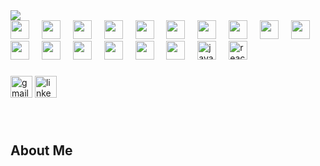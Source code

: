 <img src="https://capsule-render.vercel.app/api?type=waving&height=200&text=Ranveer%20Chaudhary&color=0:2A1AD8,50:B948FF&fontAlign=40&fontColor=ffffff"/>


<div align="left">
  
  <img src="https://user-images.githubusercontent.com/25181517/183423507-c056a6f9-1ba8-4312-a350-19bcbc5a8697.png" height="30" />
  <img width="12" />

  <img src="https://user-images.githubusercontent.com/25181517/223639822-2a01e63a-a7f9-4a39-8930-61431541bc06.png" height="30"/>
  <img width="12" />

  <img src="https://user-images.githubusercontent.com/25181517/183896132-54262f2e-6d98-41e3-8888-e40ab5a17326.png" height="30"/>
  <img width="12" />
  
  <img src="https://github.com/marwin1991/profile-technology-icons/assets/62091613/9bf5650b-e534-4eae-8a26-8379d076f3b4" height="30"/>
  <img width="12" />

  <img src="https://user-images.githubusercontent.com/25181517/121406389-6267a300-c95e-11eb-8d67-f1e22afe8aea.png" height="30"/>
  <img width="12" />

  <img src="https://user-images.githubusercontent.com/25181517/183896128-ec99105a-ec1a-4d85-b08b-1aa1620b2046.png" height="30"/>
  <img width="12" />

  <img src="https://user-images.githubusercontent.com/25181517/182884177-d48a8579-2cd0-447a-b9a6-ffc7cb02560e.png" height="30"/>
  <img width="12" />

  <img src="https://user-images.githubusercontent.com/25181517/184103699-d1b83c07-2d83-4d99-9a1e-83bd89e08117.png" height="30"/>
  <img width="12" />

  <img src="https://user-images.githubusercontent.com/25181517/192107858-fe19f043-c502-4009-8c47-476fc89718ad.png" height="30"/>
  <img width="12" />

  <img src="https://user-images.githubusercontent.com/25181517/202896760-337261ed-ee92-4979-84c4-d4b829c7355d.png" height="30"/>
  <img width="12" />

  <img src="https://user-images.githubusercontent.com/25181517/189715289-df3ee512-6eca-463f-a0f4-c10d94a06b2f.png" height="30"/>
  <img width="12" />

  <img src="https://user-images.githubusercontent.com/25181517/117201156-9a724800-adec-11eb-9a9d-3cd0f67da4bc.png" height="30"/>
  <img width="12" />

  <img src="https://user-images.githubusercontent.com/25181517/192106070-46255bcf-65e6-4c6b-a296-bf8d0d8fb2a7.png" height="30"/>
  <img width="12" />

  <img src="https://user-images.githubusercontent.com/25181517/192106073-90fffafe-3562-4ff9-a37e-c77a2da0ff58.png" height="30"/>
  <img width="12" />

  <img src="https://user-images.githubusercontent.com/25181517/192158954-f88b5814-d510-4564-b285-dff7d6400dad.png" height="30"/>
  <img width="12" />

  <img src="https://user-images.githubusercontent.com/25181517/183898674-75a4a1b1-f960-4ea9-abcb-637170a00a75.png" height="30"/>
  <img width="12" />
  
  <img src="https://cdn.jsdelivr.net/gh/devicons/devicon/icons/javascript/javascript-original.svg" height="30" alt="javascript logo"  />
  <img width="12" />
  
  <img src="https://cdn.jsdelivr.net/gh/devicons/devicon/icons/react/react-original.svg" height="30" alt="react logo"  />
  <img width="12" />
  
</div>

###

<div align="left">

  <img src="https://img.shields.io/static/v1?message=Gmail&logo=gmail&label=&color=D14836&logoColor=white&labelColor=&style=for-the-badge" height="35" alt="gmail logo"  />
  
  <img src="https://img.shields.io/static/v1?message=LinkedIn&logo=linkedin&label=&color=0077B5&logoColor=white&labelColor=&style=for-the-badge" height="35" alt="linkedin logo"  />
</div>

###

<br clear="both">

<h2>About Me</h2>

###
